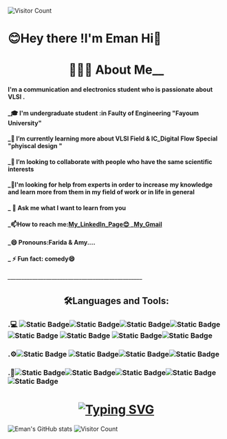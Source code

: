 ![Visitor Count](https://profile-counter.glitch.me/{eman465}/count.svg)
                             <h1>😊Hey there !I'm Eman Hi👋 </h1> 
             
<h1 align="center" color="gotham">👨🏻‍💻  About Me__      </h1>      
<h4>I'm a communication and electronics student who is passionate about VLSI .</h4>
<h4>_🎓 I'm undergraduate student :in Faulty of Engineering "Fayoum University" </h4>
<h4>_🌱 I’m currently learning more about VLSI Field & IC_Digital Flow Special "phyiscal design " </h4>
<h4>_👯 I’m looking to collaborate with people who have the same scientific interests </h4>
<h4>_🤔I'm looking for help from experts in order to increase my knowledge and learn more from them in my field of work or in life in general</h4>
<h4>_ 💬 Ask me what I want to learn from you</h4>
<h4>_📫How to reach me:<a href=https://www.linkedin.com/in/%C2%BBeman-hussein-65004a21b/>My_LinkedIn_Page😊 </a>_<a href=emanhussein148@gmail.com
>My_Gmail</a></h4>
<h4>_😄 Pronouns:Farida & Amy....</h4>
<h4>_ ⚡ Fun fact: comedy😄</h4>
<h6>_________________________________________________</h6>
<h2 align="center">🛠️Languages and Tools:</h2>
<h3>.💻
<img alt="Static Badge" src="https://img.shields.io/badge/verilog-gray?style=flat&logo=veilog&logoColor=blue"><img alt="Static Badge" src="https://img.shields.io/badge/SystemVerilog-black?style=plastic&logo=C&logoColor=light%20blue"><img alt="Static Badge" src="https://img.shields.io/badge/C%2B%2B-gray?style=plastic&logo=c%2B%2B&logoColor=blue"><img alt="Static Badge" src="https://img.shields.io/badge/C-black?style=plastic&logo=C&logoColor=light%20blue">
<img alt="Static Badge" src="https://img.shields.io/badge/HTML5-gray?style=plastic&logo=HTML5&logoColor=purple">
<img alt="Static Badge" src="https://img.shields.io/badge/CSS3-black?style=plastic&logo=CSS3&logoColor=orange">
<img alt="Static Badge" src="https://img.shields.io/badge/python-gray?style=plastic&logo=python&logoColor=blue"><img alt="Static Badge" src="https://img.shields.io/badge/basicMatlab-black?style=plastic&logoColor=light%20blue"></h3>
<h3>.⚙️<img alt="Static Badge" src="https://img.shields.io/badge/GitHub-black?style=plastic&logo=GitHub&logoColor=blue">
<img alt="Static Badge" src="https://img.shields.io/badge/Git-black?style=social&logo=Git&logoColor=red"><img alt="Static Badge" src="https://img.shields.io/badge/linux-black?style=plastic&logo=linux&logoColor=orange"><img alt="Static Badge" src="https://img.shields.io/badge/Ubuntu-black?style=social&logo=ubuntu&logoColor=red"></h3>
<h3>.🔧<img alt="Static Badge" src="https://img.shields.io/badge/Quartus%20-black?style=plastic&logoColor=red"><img alt="Static Badge" src="https://img.shields.io/badge/modelsim%20-blue?style=plastic&logo=moelsim&logoColor=red"><img alt="Static Badge" src="https://img.shields.io/badge/visual%20Studio%20Code%20-black?style=plastic&logo=visual%20Studio%20Code&logoColor=blue"><img alt="Static Badge" src="https://img.shields.io/badge/Notepad%2B%2B-black?style=social&logo=Notepad%2B%2B&logoColor=%20green"><img alt="Static Badge" src="https://img.shields.io/badge/EDA%20playground-black?style=plastic&logo=c&logoColor=%20green">
</h3>
<h1 align="center">
  <a href="https://git.io/typing-svg"><img src="https://readme-typing-svg.herokuapp.com?font=Fira+Code&weight=900&size=24&duration=5001&pause=1006&color=2A2BA5D0&background=30325895&center=true&vCenter=true&multiline=true&random=true&width=439&height=52&lines=Hello!+I'm+Eman+Hussein+" alt="Typing SVG" /></a>
</h1>

![Eman's GitHub stats](https://github-readme-stats.vercel.app/api?username=eman465&theme=gotham&show_icons=true)
![Visitor Count](https://profile-counter.glitch.me/{eman465}/count.svg)







</h3>
<!--<img src="https://camo.githubusercontent.com/0ab3ccd947eb4db17d1c8ea89c6ba3e7042b1d7dc5e7bb893339937670c6ab8f/68747470733a2f2f692e696d6775722e636f6d2f4136625747466c2e676966" data-canonical-src="https://i.imgur.com/A6bWGFl.gif" style="max-width: 100%; display: inline-block;" data-target="animated-image.originalImage">

<!--
**eman465/eman465** is a ✨ _special_ ✨ repository because its `README.md` (this file) appears on your GitHub profile.

Here are some ideas to get you started:
![image](https://github.com/eman465/eman465/assets/161242657/4f2cc010-c647-4f84-a8ac-d8b0e0fc3663)

- 🔭 I’m currently working on ...
- 🌱 I’m currently learning ...
- 👯 I’m looking to collaborate on ...
- 🤔 I’m looking for help with ...
- 💬 Ask me about ...
- 📫 How to reach me: ...
- 😄 Pronouns: ...
- ⚡ Fun fact: ...
-->
